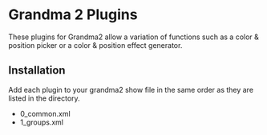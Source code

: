 # Grandma 2 Plugins

These plugins for Grandma2 allow a variation of functions such as a color & position picker
or a color & position effect generator.

## Installation

Add each plugin to your grandma2 show file in the same order as they are listed in the directory.

- 0_common.xml
- 1_groups.xml